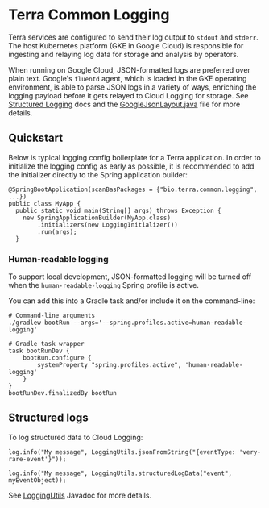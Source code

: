 # Terra Common Logging

Terra services are configured to send their log output to `stdout` and `stderr`.
The host Kubernetes platform (GKE in Google Cloud) is responsible for ingesting
and relaying log data for storage and analysis by operators.

When running on Google Cloud, JSON-formatted logs are preferred over plain text. 
Google's `fluentd` agent, which is loaded in the GKE operating environment, is
able to parse JSON logs in a variety of ways, enriching the logging payload
before it gets relayed to Cloud Logging for storage. See 
[Structured Logging](https://cloud.google.com/logging/docs/structured-logging#special-payload-fields) docs
and the [GoogleJsonLayout.java](GoogleJsonLayout.java) file for more details.

## Quickstart

Below is typical logging config boilerplate for a Terra application. In order to
initialize the logging config as early as possible, it is  recommended to add 
the initializer directly to the Spring application builder:

```
@SpringBootApplication(scanBasPackages = {"bio.terra.common.logging", ...})
public class MyApp {
  public static void main(String[] args) throws Exception {
    new SpringApplicationBuilder(MyApp.class)
        .initializers(new LoggingInitializer())
        .run(args);
  }
```

### Human-readable logging

To support local development, JSON-formatted logging will be turned off when the
`human-readable-logging` Spring profile is active.

You can add this into a Gradle task and/or include it on the command-line:

```
# Command-line arguments
./gradlew bootRun --args='--spring.profiles.active=human-readable-logging'

# Gradle task wrapper
task bootRunDev {
    bootRun.configure {
        systemProperty "spring.profiles.active", 'human-readable-logging'
    }
}
bootRunDev.finalizedBy bootRun
```

## Structured logs

To log structured data to Cloud Logging:

```
log.info("My message", LoggingUtils.jsonFromString("{eventType: 'very-rare-event'}"));

log.info("My message", LoggingUtils.structuredLogData("event", myEventObject));
```

See [LoggingUtils](LoggingUtils.java) Javadoc for more details.